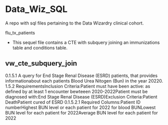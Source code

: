 # Data_Wiz_SQL
A repo with sql files pertaining to the Data Wizardry clinical cohort. 

flu_tx_patients 
  - This sequel file contains a CTE with subquery joining an immunizations table and conditions table.

<h2>vw_cte_subquery_join</h2>
  0.1.5.1 A query for End Stage Renal Disease (ESRD) patients, that provides informationabout each patients Blood Urea Nitogen (Bun) in the year 20220.
  1.5.2 RequirementsInclusion Criteria:Patient must have been active: as defined by at least 1 encounter bewteeen 2020-2022Patient must be diagnosed with:End Stage Renal Disease (ESRD)Exclusion Criteria:Patient DeathPatient cured of ESRD
  0.1.5.2.1 Required Columns:Patient ID numberHighest BUN level or each patient for 2022 for blood BUNLowest BUN level for each patient for 2022Average BUN level for each patient for 2022
